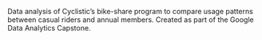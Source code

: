Data analysis of Cyclistic’s bike-share program to compare usage patterns between casual riders and annual members. Created as part of the Google Data Analytics Capstone.
